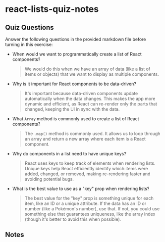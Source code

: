 # react-lists-quiz-notes

## Quiz Questions

Answer the following questions in the provided markdown file before turning in this exercise:

- When would we want to programmatically create a list of React components?

  > We would do this when we have an array of data (like a list of items or objects) that we want to display as multiple components.

- Why is it important for React components to be data-driven?

  > It's important because data-driven components update automatically when the data changes. This makes the app more dynamic and efficient, as React can re-render only the parts that changed, keeping the UI in sync with the data.

- What `Array` method is commonly used to create a list of React components?

  > The `.map()` method is commonly used. It allows us to loop through an array and return a new array where each item is a React component.

- Why do components in a list need to have unique keys?

  > React uses keys to keep track of elements when rendering lists. Unique keys help React efficiently identify which items were added, changed, or removed, making re-rendering faster and avoiding potential bugs.

- What is the best value to use as a "key" prop when rendering lists?
  > The best value for the "key" prop is something unique for each item, like an ID or a unique attribute. If the data has an ID or number (like a Pokémon's number), use that. If not, you could use something else that guarantees uniqueness, like the array index (though it's better to avoid this when possible).

## Notes
